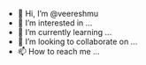 - 👋 Hi, I’m @veereshmu
- 👀 I’m interested in ...
- 🌱 I’m currently learning ...
- 💞️ I’m looking to collaborate on ...
- 📫 How to reach me ...

<!---
veereshmu/veereshmu is a ✨ special ✨ repository because its `README.md` (this file) appears on your GitHub profile.
You can click the Preview link to take a look at your changes.
--->
